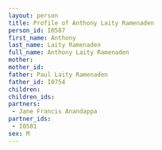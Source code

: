 ```yaml
---
layout: person
title: Profile of Anthony Laity Ramenaden
person_id: I0587
first_name: Anthony
last_name: Laity Ramenaden
full_name: Anthony Laity Ramenaden
mother: 
mother_id: 
father: Paul Laity Ramenaden
father_id: I0754
children:
children_ids:
partners:
 - Jane Francis Anandappa
partner_ids:
 - I0581
sex: M
---
```


